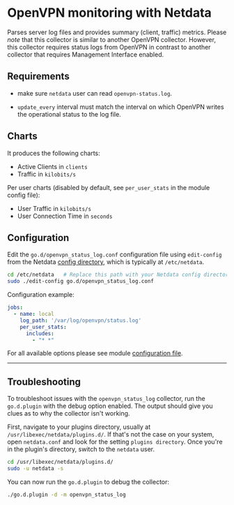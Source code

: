 <!--
title: "OpenVPN monitoring with Netdata(based on status log)"
custom_edit_url: https://github.com/netdata/go.d.plugin/edit/master/modules/openvpn_status_log/README.md
sidebar_label: "OpenVPN(StatusLog)"
-->

# OpenVPN monitoring with Netdata

Parses server log files and provides summary (client, traffic) metrics. Please *note* that this collector is similar to
another OpenVPN collector. However, this collector requires status logs from OpenVPN in contrast to another collector
that requires Management Interface enabled.

## Requirements

- make sure `netdata` user can read `openvpn-status.log`.

- `update_every` interval must match the interval on which OpenVPN writes the operational status to the log file.

## Charts

It produces the following charts:

- Active Clients in `clients`
- Traffic in `kilobits/s`

Per user charts (disabled by default, see `per_user_stats` in the module config file):

- User Traffic in `kilobits/s`
- User Connection Time in `seconds`

## Configuration

Edit the `go.d/openvpn_status_log.conf` configuration file using `edit-config` from the
Netdata [config directory](https://learn.netdata.cloud/docs/configure/nodes), which is typically at `/etc/netdata`.

```bash
cd /etc/netdata   # Replace this path with your Netdata config directory, if different
sudo ./edit-config go.d/openvpn_status_log.conf
```

Configuration example:

```yaml
jobs:
  - name: local
    log_path: '/var/log/openvpn/status.log'
    per_user_stats:
      includes:
        - "* *"
```

For all available options please see
module [configuration file](https://github.com/netdata/go.d.plugin/blob/master/config/go.d/openvpn_status_log.conf).

---

## Troubleshooting

To troubleshoot issues with the `openvpn_status_log` collector, run the `go.d.plugin` with the debug option enabled. The
output should give you clues as to why the collector isn't working.

First, navigate to your plugins directory, usually at `/usr/libexec/netdata/plugins.d/`. If that's not the case on your
system, open `netdata.conf` and look for the setting `plugins directory`. Once you're in the plugin's directory, switch
to the `netdata` user.

```bash
cd /usr/libexec/netdata/plugins.d/
sudo -u netdata -s
```

You can now run the `go.d.plugin` to debug the collector:

```bash
./go.d.plugin -d -m openvpn_status_log
```
